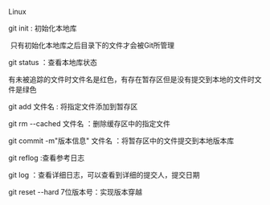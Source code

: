 Linux

git init : 初始化本地库

​	只有初始化本地库之后目录下的文件才会被Git所管理

git status ：查看本地库状态 

​	有未被追踪的文件时文件名是红色，有存在暂存区但是没有提交到本地的文件时文件是绿色

git add 文件名 : 将指定文件添加到暂存区

git rm --cached 文件名 ：删除缓存区中的指定文件

 git commit -m"版本信息" 文件名 ：将暂存区中的文件提交到本地版本库

git reflog :查看参考日志

git log ：查看详细日志，可以查看到详细的提交人，提交日期

git reset --hard 7位版本号：实现版本穿越
